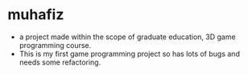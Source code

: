 # muhafiz
- a project made within the scope of graduate education, 3D game programming course.
- This is my first game programming project so has lots of bugs and needs some refactoring.
